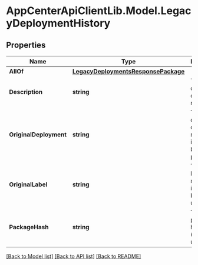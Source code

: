 # AppCenterApiClientLib.Model.LegacyDeploymentHistory
## Properties

Name | Type | Description | Notes
------------ | ------------- | ------------- | -------------
**AllOf** | [**LegacyDeploymentsResponsePackage**](LegacyDeploymentsResponsePackage.md) |  | [optional] 
**Description** | **string** | The description of the release. | [optional] 
**OriginalDeployment** | **string** | The original deployment of the release, if it&#x27;s ever been promoted. | [optional] 
**OriginalLabel** | **string** | The original label of the release, if it&#x27;s ever been updated. | [optional] 
**PackageHash** | **string** | The package&#x27;s hash value (internal use). | [optional] 

[[Back to Model list]](../README.md#documentation-for-models) [[Back to API list]](../README.md#documentation-for-api-endpoints) [[Back to README]](../README.md)

